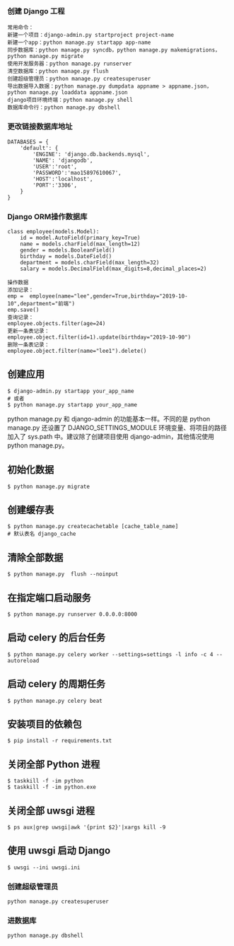 ### 创建 Django 工程

```
常用命令：
新建一个项目：django-admin.py startproject project-name
新建一个app：python manage.py startapp app-name
同步数据库：python manage.py syncdb，python manage.py makemigrations，python manage.py migrate
使用开发服务器：python manage.py runserver
清空数据库：python manage.py flush
创建超级管理员：python manage.py createsuperuser
导出数据导入数据：python manage.py dumpdata appname > appname.json，python manage.py loaddata appname.json
django项目环境终端：python manage.py shell
数据库命令行：python manage.py dbshell
```

### 更改链接数据库地址

```
DATABASES = {
    'default': {
        'ENGINE': 'django.db.backends.mysql',
        'NAME': 'djangodb',
        'USER':'root',
        'PASSWORD':'mao15897610067',
        'HOST':'localhost',
        'PORT':'3306',
    }
}
```

### Django ORM操作数据库

```
class employee(models.Model):
	id = model.AutoField(primary_key=True)
	name = models.charField(max_length=12)
	gender = models.BooleanField()
	birthday = models.DateField()
	department = models.charField(max_length=32)
	salary = models.DecimalField(max_digits=8,decimal_places=2)

操作数据
添加记录：
emp =  employee(name="lee",gender=True,birthday="2019-10-10",department="前端")
emp.save()
查询记录：
employee.objects.filter(age=24)
更新一条表记录：
employee.object.filter(id=1).update(birthday="2019-10-90")
删除一条表记录：
employee.object.filter(name="lee1").delete()
```











































































## 创建应用

```
$ django-admin.py startapp your_app_name
# 或者
$ python manage.py startapp your_app_name

```

python manage.py 和 django-admin 的功能基本一样。不同的是 python manage.py 还设置了 DJANGO_SETTINGS_MODULE 环境变量、将项目的路径加入了 sys.path 中。建议除了创建项目使用 django-admin，其他情况使用 python manage.py。

## 初始化数据

```
$ python manage.py migrate

```

## 创建缓存表

```
$ python manage.py createcachetable [cache_table_name] 
# 默认表名 django_cache

```

## 清除全部数据

```
$ python manage.py  flush --noinput

```

## 在指定端口启动服务

```
$ python manage.py runserver 0.0.0.0:8000
```

## 启动 celery 的后台任务

```
$ python manage.py celery worker --settings=settings -l info -c 4 --autoreload
```

## 启动 celery 的周期任务

```
$ python manage.py celery beat
```

## 安装项目的依赖包

```
$ pip install -r requirements.txt
```

## 关闭全部 Python 进程

```
$ taskkill -f -im python
$ taskkill -f -im python.exe

```

## 关闭全部 uwsgi 进程

```
$ ps aux|grep uwsgi|awk '{print $2}'|xargs kill -9
```

## 使用 uwsgi 启动 Django

```
$ uwsgi --ini uwsgi.ini
```
### 创建超级管理员

```
python manage.py createsuperuser
```

### 进数据库

```
python manage.py dbshell
```





























